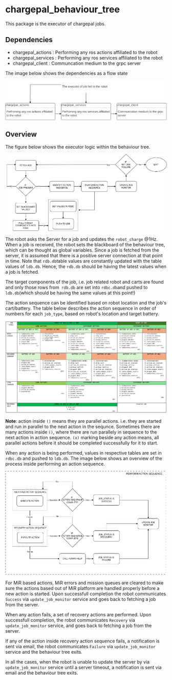 # chargepal_behaviour_tree
This package is the executor of chargepal jobs.

## Dependencies

- chargepal_actions : Performing any ros actions affiliated to the robot
- chargepal_services : Performing any ros services affiliated to the robot
- chargepal_client : Communcation medium to the grpc server

The image below shows the dependencies as a flow state

![Dependencies](images/dependencies.png)

## Overview

The figure below shows the executor logic within the behaviour tree.

![Executor](images/behavior_tree_logic.png)

The robot asks the Server for a job and updates the `robot_charge` @1Hz. When a job is received, the robot sets the blackboard of the behaviour tree, which can be thought as global variables. Since a job is fetched from the server, it is assumed that there is a positive server connection at that point in time. Note that `rdb.db`table values are constantly updated with the table values of `ldb.db`. Hence, the `rdb.db` should be having the latest values when a job is fetched. 

The target components of the job, i.e. job related robot and carts are found and only those rows from` rdb.db` are set into `rdbc.db`and pushed to `ldb.db`(which should be having the same values at this point!)

The action sequence can be identified based on robot location and the job's cart/battery. The table below describes the action sequence in order of numbers for each `job_type`, based on robot's location and target battery. 

![Executor](images/action_sequence_table.png)

**Note**: action inside `()` means they are parallel actions. i.e. they are started and run in parallel to the next action in the sequnce. Sometimes there are many actions inside `()`, where there are run parallely in sequence to the next action in action sequence. `(x)` marking beside any action means, all parallel actions before it should be completed successfully for it to start.

When any action is being performed, values in respective tables are set in `rdbc.db` and pushed to `ldb.db`. The image below shows an overview of the process inside performing an action sequence.

![Executor](images/action_sequence_logic.png)

For MiR based actions, MiR errors and mission queues are cleared to make sure the actions based out of MiR platform are handled properly before a new action is started. Upon successfull completion the robot communicates `Success` via `update_job_monitor` service and goes back to fetching a job from the server.

When any action fails, a set of recovery actions are performed. Upon successfull completion, the robot communicates `Recovery` via `update_job_monitor` service, and goes back to fetching a job from the server.

If any of the action inside recovery action sequence fails, a notification is sent via email, the robot communicates `Failure` via `update_job_monitor` service and the behaviour tree exits.

In all the cases, when the robot is unable to update the server by via `update_job_monitor` service until a server timeout, a notification is sent via email and the behaviour tree exits.